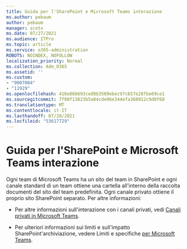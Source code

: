 ```yaml
---
title: Guida per l'SharePoint e Microsoft Teams interazione
ms.author: pebaum
author: pebaum
manager: scotv
ms.date: 07/27/2021
ms.audience: ITPro
ms.topic: article
ms.service: o365-administration
ROBOTS: NOINDEX, NOFOLLOW
localization_priority: Normal
ms.collection: Adm_O365
ms.assetid: ''
ms.custom:
- "9007084"
- "11929"
ms.openlocfilehash: 416e86b693ced8b3569ebec97c657e28fbe69ce1
ms.sourcegitcommit: 7f08f13823b5a04cde96e344efa368912c9d0f68
ms.translationtype: MT
ms.contentlocale: it-IT
ms.lasthandoff: 07/28/2021
ms.locfileid: "53617729"
---
```

# <a name="help-with-the-sharepoint-and-microsoft-teams-interaction"></a>Guida per l'SharePoint e Microsoft Teams interazione

Ogni team di Microsoft Teams ha un sito del team in SharePoint e ogni canale standard di un team ottiene una cartella all'interno della raccolta documenti del sito del team predefinita. Ogni canale privato ottiene il proprio sito SharePoint separato. Per altre informazioni:

- Per altre informazioni sull'interazione con i canali privati, vedi [Canali privati in Microsoft Teams](/MicrosoftTeams/private-channels#private-channel-sharepoint-sites).

- Per ulteriori informazioni sui limiti e sull'impatto SharePoint'archiviazione, vedere Limiti e specifiche [per Microsoft Teams](/microsoftteams/limits-specifications-teams#storage). 
